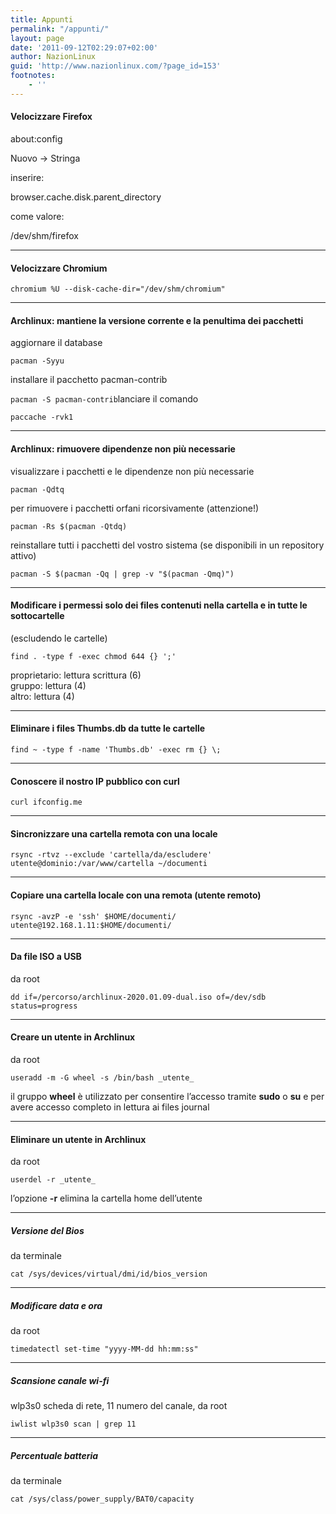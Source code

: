 ```yaml
---
title: Appunti
permalink: "/appunti/"
layout: page
date: '2011-09-12T02:29:07+02:00'
author: NazionLinux
guid: 'http://www.nazionlinux.com/?page_id=153'
footnotes:
    - ''
---
```


#### Velocizzare Firefox

about:config

Nuovo -&gt; Stringa

inserire:

browser.cache.disk.parent\_directory

come valore:

/dev/shm/firefox

---

#### Velocizzare Chromium

`chromium %U --disk-cache-dir="/dev/shm/chromium"`

---

#### Archlinux: mantiene la versione corrente e la penultima dei pacchetti

aggiornare il database

`pacman -Syyu`

installare il pacchetto pacman-contrib

`pacman -S pacman-contrib`</div>lanciare il comando

`paccache -rvk1`

---

#### Archlinux: rimuovere dipendenze non più necessarie

visualizzare i pacchetti e le dipendenze non più necessarie

`pacman -Qdtq`
    
per rimuovere i pacchetti orfani ricorsivamente (attenzione!)

`pacman -Rs $(pacman -Qtdq)`

reinstallare tutti i pacchetti del vostro sistema (se disponibili in un repository attivo)

`pacman -S $(pacman -Qq | grep -v "$(pacman -Qmq)")`

---

#### Modificare i permessi solo dei files contenuti nella cartella e in tutte le sottocartelle

(escludendo le cartelle)

`find . -type f -exec chmod 644 {} ';'`

proprietario: lettura scrittura (6)  
gruppo: lettura (4)  
altro: lettura (4)

---

#### Eliminare i files Thumbs.db da tutte le cartelle

`find ~ -type f -name 'Thumbs.db' -exec rm {} \;`

---

#### Conoscere il nostro IP pubblico con curl

`curl ifconfig.me`

---

#### Sincronizzare una cartella remota con una locale

`rsync -rtvz --exclude 'cartella/da/escludere' utente@dominio:/var/www/cartella ~/documenti`

---

#### Copiare una cartella locale con una remota (utente remoto)

`rsync -avzP -e 'ssh' $HOME/documenti/ utente@192.168.1.11:$HOME/documenti/`

---

#### Da file ISO a USB

da root

`dd if=/percorso/archlinux-2020.01.09-dual.iso of=/dev/sdb status=progress`

---

#### Creare un utente in Archlinux

da root

`useradd -m -G wheel -s /bin/bash _utente_`

il gruppo **wheel** è utilizzato per consentire l’accesso tramite **sudo** o **su** e per avere accesso completo in lettura ai files journal

---

#### Eliminare un utente in Archlinux

da root

`userdel -r _utente_`

l’opzione **-r** elimina la cartella home dell’utente

---

##### Versione del Bios

da terminale

`cat /sys/devices/virtual/dmi/id/bios_version`

---

##### Modificare data e ora

da root

`timedatectl set-time "yyyy-MM-dd hh:mm:ss"`

---

##### Scansione canale wi-fi

wlp3s0 scheda di rete, 11 numero del canale, da root

`iwlist wlp3s0 scan | grep 11`

---

##### Percentuale batteria

da terminale

`cat /sys/class/power_supply/BAT0/capacity`
